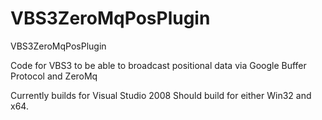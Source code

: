 # VBS3ZeroMqPosPlugin
VBS3ZeroMqPosPlugin

Code for VBS3 to be able to broadcast positional data via Google Buffer Protocol and ZeroMq

Currently builds for Visual Studio 2008
Should build for either Win32 and x64.
